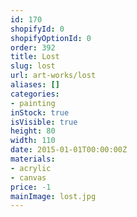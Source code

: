 ```yaml
---
id: 170
shopifyId: 0
shopifyOptionId: 0
order: 392
title: Lost
slug: lost
url: art-works/lost
aliases: []
categories:
- painting
inStock: true
isVisible: true
height: 80
width: 110
date: 2015-01-01T00:00:00Z
materials:
- acrylic
- canvas
price: -1
mainImage: lost.jpg
---
```

